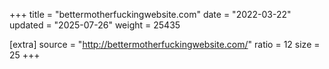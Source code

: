 +++
title = "bettermotherfuckingwebsite.com"
date = "2022-03-22"
updated = "2025-07-26"
weight = 25435

[extra]
source = "http://bettermotherfuckingwebsite.com/"
ratio = 12
size = 25
+++
